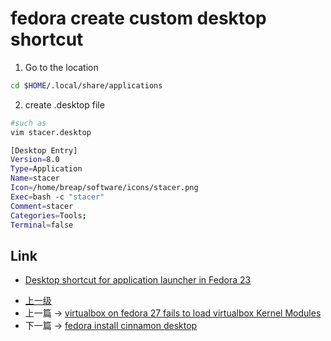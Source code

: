 # fedora create custom desktop shortcut

1. Go to the location
```sh
cd $HOME/.local/share/applications
```

2. create .desktop file
```sh
#such as
vim stacer.desktop
```
```sh
[Desktop Entry]
Version=8.0
Type=Application
Name=stacer
Icon=/home/breap/software/icons/stacer.png
Exec=bash -c "stacer"
Comment=stacer
Categories=Tools;
Terminal=false           
```

## Link
* [Desktop shortcut for application launcher in Fedora 23](https://technoref.wordpress.com/2016/01/18/desktop-shortcut-in-fedora-23/)

- [上一级](README.md)
- 上一篇 -> [virtualbox on fedora 27 fails to load virtualbox Kernel Modules](failsToLoadVirtualBoxKernelModules.md)
- 下一篇 -> [fedora install cinnamon desktop](fedoraInstallCinnamonDesktop.md)
